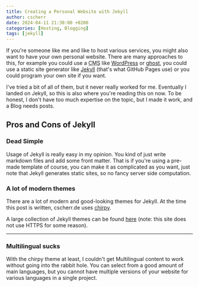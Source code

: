 ```yaml
---
title: Creating a Personal Website with Jekyll
author: cscherr
date: 2024-04-11 21:30:00 +0200
categories: [Hosting, Blogging]
tags: [jekyll]
---
```


If you're someone like me and like to host various services, you might also want
to have your own personal website. There are many approaches to this, for
example you could use a <abbr title="Content Management System">CMS</abbr> like
[WordPress](https://wordpress.org) or [ghost](https://ghost.org), you could use
a static site generator like [Jekyll](https://jekyllrb.com/) (that's what GitHub
Pages use) or you could program your own site if you want.

I've tried a bit of all of them, but it never really worked for me. Eventually I
landed on Jekyll, so this is also where you're reading this on now. To be honest,
I don't have too much expertise on the topic, but I made it work, and a Blog
needs posts.

## Pros and Cons of Jekyll

### Dead Simple

Usage of Jekyll is really easy in my opinion. You kind of just write markdown
files and add some front matter. That is if you're using a pre-made template
of course, you can make it as complicated as you want, just note that Jekyll
generates static sites, so no fancy server side computation.

### A lot of modern themes

There are a lot of modern and good-looking themes for Jekyll. At the time this
post is written, cscherr.de uses [chirpy](https://github.com/cotes2020/jekyll-theme-chirpy).

A large collection of Jekyll themes can be found
[here](http://jekyllthemes.org/) (note: this site does not use HTTPS for
some reason).

---

### Multilingual sucks

With the chirpy theme at least, I couldn't get Multilingual content to work
without going into the rabbit hole. You can select from a good amount of main
languages, but you cannot have multiple versions of your website for various
languages in a single project.
